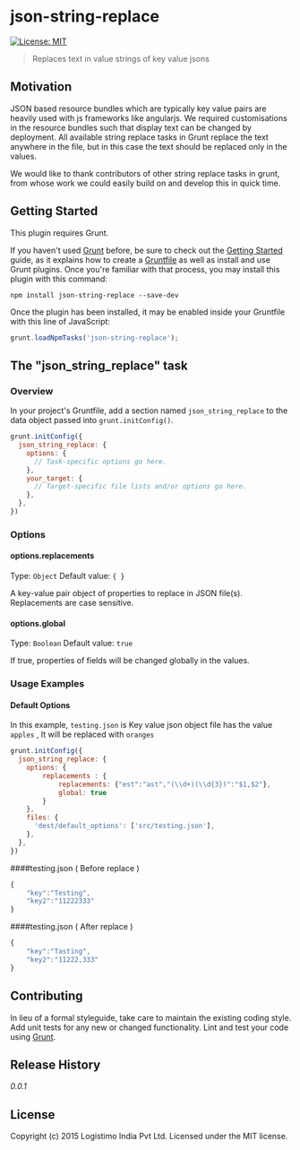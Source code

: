 # json-string-replace

[![License: MIT](https://img.shields.io/badge/License-MIT-yellow.svg)](https://opensource.org/licenses/MIT)

> Replaces text in value strings of key value jsons

## Motivation

JSON based resource bundles which are typically key value pairs are heavily used with js frameworks like angularjs. We required customisations in the resource bundles such that display text can be changed by deployment. All available string replace tasks in Grunt replace the text anywhere in the file, but in this case the text should be replaced only in the values.

We would like to thank contributors of other string replace tasks in grunt, from whose work we could easily build on and develop this in quick time.

## Getting Started
This plugin requires Grunt.

If you haven't used [Grunt](http://gruntjs.com/) before, be sure to check out the [Getting Started](http://gruntjs.com/getting-started) guide, as it explains how to create a [Gruntfile](http://gruntjs.com/sample-gruntfile) as well as install and use Grunt plugins. Once you're familiar with that process, you may install this plugin with this command:

```shell
npm install json-string-replace --save-dev
```

Once the plugin has been installed, it may be enabled inside your Gruntfile with this line of JavaScript:

```js
grunt.loadNpmTasks('json-string-replace');
```

## The "json_string_replace" task

### Overview
In your project's Gruntfile, add a section named `json_string_replace` to the data object passed into `grunt.initConfig()`.

```js
grunt.initConfig({
  json_string_replace: {
    options: {
      // Task-specific options go here.
    },
    your_target: {
      // Target-specific file lists and/or options go here.
    },
  },
})
```

### Options

#### options.replacements
Type: `Object`
Default value: `{ }`

A key-value pair object of properties to replace in JSON file(s). Replacements are case sensitive.

#### options.global
Type: `Boolean`
Default value: `true`

If true, properties of fields will be changed globally in the values.

### Usage Examples

#### Default Options
In this example, `testing.json` is Key value json object file has the value `apples` , It will be replaced with `oranges`

```js
grunt.initConfig({
  json_string_replace: {
    options: {
        replacements : {
            replacements: {"est":"ast","(\\d+)(\\d{3})":"$1,$2"},
            global: true
        }
    },
    files: {
      'dest/default_options': ['src/testing.json'],
    },
  },
})
```

####testing.json ( Before replace )
```js
{
    "key":"Testing",
    "key2":"11222333"
}
```

####testing.json ( After replace )
```js
{
    "key":"Tasting",
    "key2":"11222,333"
}
```

## Contributing
In lieu of a formal styleguide, take care to maintain the existing coding style. Add unit tests for any new or changed functionality. Lint and test your code using [Grunt](http://gruntjs.com/).

## Release History
_0.0.1_

## License
Copyright (c) 2015 Logistimo India Pvt Ltd. Licensed under the MIT license.
